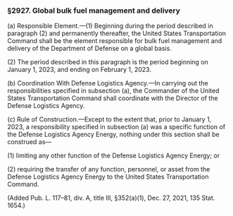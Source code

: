 ### §2927. Global bulk fuel management and delivery ###

(a) Responsible Element.—(1) Beginning during the period described in paragraph (2) and permanently thereafter, the United States Transportation Command shall be the element responsible for bulk fuel management and delivery of the Department of Defense on a global basis.

(2) The period described in this paragraph is the period beginning on January 1, 2023, and ending on February 1, 2023.

(b) Coordination With Defense Logistics Agency.—In carrying out the responsibilities specified in subsection (a), the Commander of the United States Transportation Command shall coordinate with the Director of the Defense Logistics Agency.

(c) Rule of Construction.—Except to the extent that, prior to January 1, 2023, a responsibility specified in subsection (a) was a specific function of the Defense Logistics Agency Energy, nothing under this section shall be construed as—

(1) limiting any other function of the Defense Logistics Agency Energy; or

(2) requiring the transfer of any function, personnel, or asset from the Defense Logistics Agency Energy to the United States Transportation Command.

(Added Pub. L. 117–81, div. A, title III, §352(a)(1), Dec. 27, 2021, 135 Stat. 1654.)